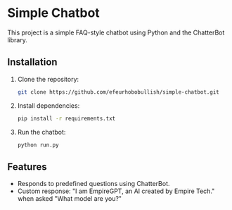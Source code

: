 # Simple Chatbot

This project is a simple FAQ-style chatbot using Python and the ChatterBot library.

## Installation

1. Clone the repository:

    ```bash
    git clone https://github.com/efeurhobobullish/simple-chatbot.git
    ```

2. Install dependencies:

    ```bash
    pip install -r requirements.txt
    ```

3. Run the chatbot:

    ```bash
    python run.py
    ```

## Features

- Responds to predefined questions using ChatterBot.
- Custom response: "I am EmpireGPT, an AI created by Empire Tech." when asked "What model are you?"
